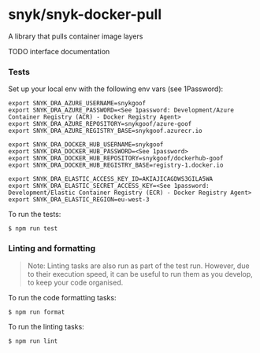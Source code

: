 # snyk/snyk-docker-pull

A library that pulls container image layers

TODO interface documentation

### Tests

Set up your local env with the following env vars (see 1Password):
```
export SNYK_DRA_AZURE_USERNAME=snykgoof
export SNYK_DRA_AZURE_PASSWORD=<See 1password: Development/Azure Container Registry (ACR) - Docker Registry Agent>
export SNYK_DRA_AZURE_REPOSITORY=snykgoof/azure-goof
export SNYK_DRA_AZURE_REGISTRY_BASE=snykgoof.azurecr.io

export SNYK_DRA_DOCKER_HUB_USERNAME=snykgoof
export SNYK_DRA_DOCKER_HUB_PASSWORD=<See 1password>
export SNYK_DRA_DOCKER_HUB_REPOSITORY=snykgoof/dockerhub-goof
export SNYK_DRA_DOCKER_HUB_REGISTRY_BASE=registry-1.docker.io

export SNYK_DRA_ELASTIC_ACCESS_KEY_ID=AKIAJICAGDWS3GILA5WA
export SNYK_DRA_ELASTIC_SECRET_ACCESS_KEY=<See 1password: Development/Elastic Container Registry (ECR) - Docker Registry Agent>
export SNYK_DRA_ELASTIC_REGION=eu-west-3
```
To run the tests:

```console
$ npm run test
```

### Linting and formatting

> Note: Linting tasks are also run as part of the test run. However, due to
> their execution speed, it can be useful to run them as you develop, to keep
> your code organised.

To run the code formatting tasks:

```console
$ npm run format
```

To run the linting tasks:

```console
$ npm run lint
```
